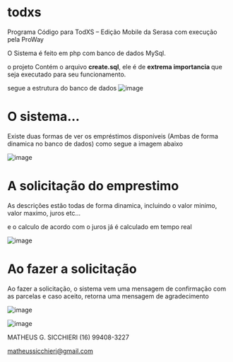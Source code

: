 # todxs
Programa Código para TodXS – Edição Mobile da Serasa com execução pela ProWay


O Sistema é feito em php com banco de dados MySql.

o projeto Contém  o arquivo <b>create.sql</b>, ele é de <b>extrema importancia </b> que seja executado para seu funcionamento.

segue a estrutura do banco de dados
![image](https://user-images.githubusercontent.com/54912406/121827840-f2c22280-cc93-11eb-963a-92881c096c93.png)


# O sistema...

Existe duas formas de ver os empréstimos disponíveis (Ambas de forma dinamica no banco de dados) como segue a imagem abaixo

![image](https://user-images.githubusercontent.com/54912406/121828293-8811e680-cc95-11eb-83f0-4365dc9c6000.png)



# A solicitação do emprestimo

As descrições estão todas de forma dinamica, incluindo o valor minimo, valor maximo, juros etc...

e o calculo de acordo com o juros já é calculado em tempo real

![image](https://user-images.githubusercontent.com/54912406/121828523-3a49ae00-cc96-11eb-9c15-bc1531bb3666.png)


# Ao fazer a solicitação

Ao fazer a solicitação, o sistema vem uma mensagem de confirmação com as parcelas e caso aceito, retorna uma mensagem de agradecimento

![image](https://user-images.githubusercontent.com/54912406/121828676-afb57e80-cc96-11eb-8c4f-f05839311225.png)


![image](https://user-images.githubusercontent.com/54912406/121828788-fd31eb80-cc96-11eb-8768-fab6cb9cb18f.png)

MATHEUS G. SICCHIERI
(16) 99408-3227

matheussicchieri@gmail.com

